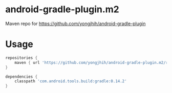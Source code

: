 android-gradle-plugin.m2
========================

Maven repo for https://github.com/yongjhih/android-gradle-plugin

Usage
=====

```gradle
repositories {
    maven { url 'https://github.com/yongjhih/android-gradle-plugin.m2/raw/master/' }
}

dependencies {
    classpath 'com.android.tools.build:gradle:0.14.2'
}
```
